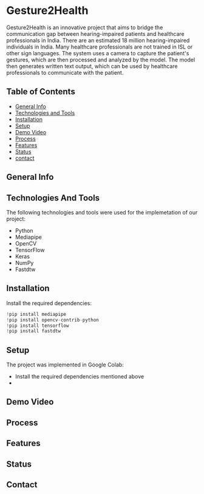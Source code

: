 # **Gesture2Health**

Gesture2Health is an innovative project that aims to bridge the communication gap between hearing-impaired patients and healthcare professionals in India.  There are an estimated 18 million hearing-impaired individuals in India. Many healthcare professionals are not trained in ISL or other sign languages. The system uses a camera to capture the patient's gestures, which are then processed and analyzed by the model. The model then generates written text output, which can be used by healthcare professionals to communicate with the patient.
    
## Table of Contents
* [General Info](#general-info)
* [Technologies and Tools](#technologies-and-tools)
* [Installation](#installation)
* [Setup](#setup)
* [Demo Video](#demo-video)
* [Process](#process)
* [Features](#features)
* [Status](#status)
* [contact](#contact)

## General Info

## Technologies And Tools
The following technologies and tools were used for the implemetation of our project:
- Python
- Mediapipe
- OpenCV
- TensorFlow
- Keras
- NumPy
- Fastdtw

## Installation
Install the required dependencies: 
```python
!pip install mediapipe
!pip install opencv-contrib-python
!pip install tensorflow
!pip install fastdtw 
```

## Setup
The project was implemented in Google Colab:
- Install the required dependencies mentioned above
- 
## Demo Video

## Process

## Features

## Status

## Contact
